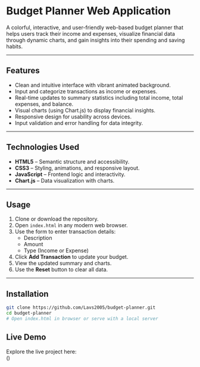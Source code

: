 # Budget Planner Web Application

A colorful, interactive, and user-friendly web-based budget planner that helps users track their income and expenses, visualize financial data through dynamic charts, and gain insights into their spending and saving habits.

---

## Features

- Clean and intuitive interface with vibrant animated background.
- Input and categorize transactions as income or expenses.
- Real-time updates to summary statistics including total income, total expenses, and balance.
- Visual charts (using Chart.js) to display financial insights.
- Responsive design for usability across devices.
- Input validation and error handling for data integrity.

---

## Technologies Used

- **HTML5** – Semantic structure and accessibility.
- **CSS3** – Styling, animations, and responsive layout.
- **JavaScript** – Frontend logic and interactivity.
- **Chart.js** – Data visualization with charts.

---

## Usage

1. Clone or download the repository.
2. Open `index.html` in any modern web browser.
3. Use the form to enter transaction details:
   - Description
   - Amount
   - Type (Income or Expense)
4. Click **Add Transaction** to update your budget.
5. View the updated summary and charts.
6. Use the **Reset** button to clear all data.

---

## Installation 
```bash
git clone https://github.com/Lavs2005/budget-planner.git
cd budget-planner
# Open index.html in browser or serve with a local server
```

## Live Demo

Explore the live project here:  
()





